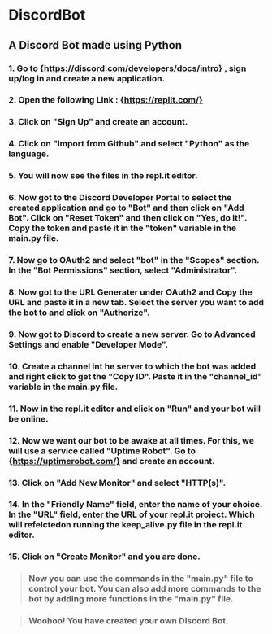 # DiscordBot

## A Discord Bot made using Python

### 1. Go to {https://discord.com/developers/docs/intro} , sign up/log in and create a new application.

### 2. Open the following Link : {https://replit.com/} 

### 3. Click on "Sign Up" and create an account.

### 4. Click on "Import from Github" and select "Python" as the language.

### 5. You will now see the files in the repl.it editor.

### 6. Now got to the  Discord Developer Portal to select the created application and go to "Bot" and then click on "Add Bot". Click on "Reset Token" and then click on "Yes, do it!". Copy the token and paste it in the "token" variable in the main.py file.

### 7. Now go to OAuth2 and select "bot" in the "Scopes" section. In the "Bot Permissions" section, select "Administrator".

### 8. Now got to the URL Generater under OAuth2 and Copy the URL and paste it in a new tab. Select the server you want to add the bot to and click on "Authorize".

### 9. Now got to Discord to create a new server. Go to Advanced Settings and enable "Developer Mode".

### 10. Create a channel int he server to which the bot was added and right click to get the "Copy ID". Paste it in the "channel_id" variable in the main.py file.

### 11. Now in the repl.it editor and click on "Run" and your bot will be online.

### 12. Now we want our bot to be awake at all times. For this, we will use a service called "Uptime Robot". Go to {https://uptimerobot.com/} and create an account.

### 13. Click on "Add New Monitor" and select "HTTP(s)".

### 14. In the "Friendly Name" field, enter the name of your choice. In the "URL" field, enter the URL of your repl.it project. Which will refelctedon running the keep_alive.py file in the repl.it editor.

### 15. Click on "Create Monitor" and you are done.


> ###  Now you can use the commands in the "main.py" file to control your bot. You can also add more commands to the bot by adding more functions in the "main.py" file.

> ### Woohoo! You have created your own Discord Bot.


